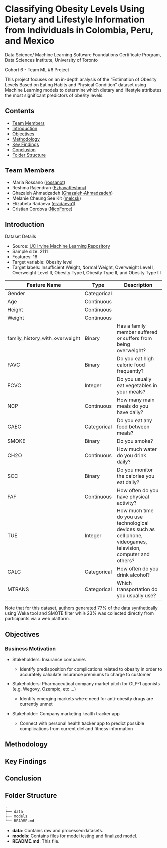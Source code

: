 # Classifying Obesity Levels Using Dietary and Lifestyle Information from Individuals in Colombia, Peru, and Mexico

Data Science/ Machine Learning Software Foundations Certificate Program, Data Sciences Institute, University of Toronto

Cohort 6 - Team ML #6 Project

This project focuses on an in-depth analysis of the “Estimation of Obesity Levels Based on Eating Habits and Physical Condition” dataset using Machine Learning models to determine which dietary and lifestyle attributes the most significant predictors of obesity levels.

## Contents
* [Team Members](#team-members)
* [Introduction](#introduction)
* [Objectives](#objectives)
* [Methodology](#methodology)
* [Key Findings](#key-findings)
* [Conclusion](#conclusion)
* [Folder Structure](#folder-structure)
  
## Team Members

* Maria Rossano ([rossanot](https://github.com/rossanot))  
* Reshma Rajendran ([EzhavaReshma](https://github.com/EzhavaReshma))
* Ghazaleh Ahmadzadeh ([Ghazaleh-Ahmadzadeh](https://github.com/Ghazaleh-Ahmadzadeh))  
* Melanie Cheung See Kit ([melcsk](https://github.com/melcsk))  
* Elizabeta Radaeva ([eradaeva1](https://github.com/eradaeva1))  
* Cristian Cordova ([NicoForce](https://github.com/NicoForce))

## Introduction

Dataset Details
* Source: [UC Irvine Machine Learning Repository](https://archive.ics.uci.edu/dataset/544/estimation+of+obesity+levels+based+on+eating+habits+and+physical+condition) 
* Sample size: 2111
* Features: 16
* Target variable: Obesity level
* Target labels:
Insufficient Weight, Normal Weight, Overweight Level I, Overweight Level II, Obesity Type I, Obesity Type II, and Obesity Type III

| Feature Name        | Type | Description |
| ----------------- | ------ | ----------------- |
| Gender      | Categorical      |               |
| Age     | Continuous      |               |
| Height     | Continuous      |               |
| Weight      | Continuous      |               |
| family_history_with_overweight      | Binary     | Has a family member suffered or suffers from being overweight?              |
| FAVC | Binary | Do you eat high caloric food frequently? |
| FCVC | Integer | Do you usually eat vegetables in your meals? |
| NCP | Continuous | How many main meals do you have daily? |
| CAEC | Categorical | Do you eat any food between meals? |
| SMOKE | Binary | Do you smoke? |
| CH2O | Continuous | How much water do you drink daily? |
| SCC | Binary | Do you monitor the calories you eat daily? |
| FAF | Continuous | How often do you have physical activity? |
| TUE | Integer | How much time do you use technological devices such as cell phone, videogames, television, computer and others? |
| CALC | Categorical | How often do you drink alcohol?|
| MTRANS | Categorical | Which transportation do you usually use? |

Note that for this dataset, authors generated 77% of the data synthetically using Weka tool and SMOTE filter while 23% was collected directly from participants via a web platform.

## Objectives
### Business Motivation
* Stakeholders: Insurance companies  
  - Identify predisposition for complications related to obesity in order to accurately calculate insurance premiums to charge to customer

* Stakeholders: Pharmaceutical company market pitch for GLP-1 agonists (e.g. Wegovy, Ozempic, etc …)
  - Identify emerging markets where need for anti-obesity drugs are currently unmet
 
* Stakeholder: Company marketing health tracker app
  - Connect with personal health tracker app to predict possible complications from current diet and fitness information


## Methodology

## Key Findings

## Conclusion

## Folder Structure
```markdown
.
├── data
├── models
└── README.md
```

 * **data**: Contains raw and processed datasets.
 * **models**: Contains files for model testing and finalized model.
 * **README.md**: This file.
